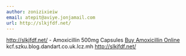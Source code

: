 ```yaml
---
author: zonizixieiw
email: atepit@aviye.jonjamail.com
url: http://slkjfdf.net/
---
```


http://slkjfdf.net/ - Amoxicillin 500mg Capsules <a href="http://slkjfdf.net/">Buy Amoxicillin Online</a> kcf.szku.blog.dandart.co.uk.lcz.mh http://slkjfdf.net/